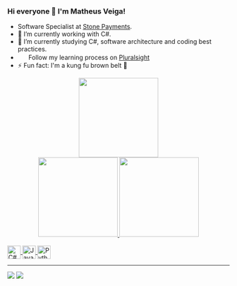 ### Hi everyone 👋 I'm Matheus Veiga!

- Software Specialist at [Stone Payments](https://www.linkedin.com/company/stone-co/).
- 🔭 I’m currently working with C#.
- 🌱 I’m currently studying C#, software architecture and coding best practices.
- &nbsp;<img height="16em" src="https://user-images.githubusercontent.com/23152024/171012451-868428bc-ce52-423f-8d67-2c9166e4a533.png"/> Follow my learning process on [Pluralsight](https://app.pluralsight.com/profile/matheus-veiga)
- ⚡ Fun fact: I'm a kung fu brown belt 🥋
  
<div align="center">
  <img height="180em" src="https://github-profile-trophy.vercel.app/?username=matsennin" />
</div>

<div align="center">
  <a href="https://github.com/matsennin">
  <img height="180em" src="https://github-readme-stats.vercel.app/api?username=matsennin&show_icons=true&theme=dracula&include_all_commits=true&count_private=true" />
  <img height="180em" src="https://github-readme-stats.vercel.app/api/top-langs/?username=matsennin&layout=compact&langs_count=20&theme=dracula&hide=batchfile" />
</div>

<div style="display: inline_block"><br>
  <img align="center" alt="C#" height="30" src="https://user-images.githubusercontent.com/23152024/171009241-d4ad10c6-fc61-4fde-88b6-1f2672bee8a4.png" />
  <img align="center" alt="JavaScript" height="30" src="https://cdn.jsdelivr.net/gh/devicons/devicon/icons/javascript/javascript-original.svg" />
  <img align="center" alt="Python" height="30" src="https://user-images.githubusercontent.com/23152024/171010928-6404e3b9-f4df-48e8-b8af-dc9febd9007c.png" />
</div>

<hr />
  
<a href = "cavalcante.matheusveiga@gmail.com"><img src="https://img.shields.io/badge/-Gmail-%23333?style=for-the-badge&logo=gmail&logoColor=white" target="_blank"></a>
<a href="https://www.linkedin.com/in/matheus-cavalcante-veiga-b1b5258b" target="_blank"><img src="https://img.shields.io/badge/-LinkedIn-%230077B5?style=for-the-badge&logo=linkedin&logoColor=white" target="_blank"></a> 


<!--
**matsennin/matsennin** is a ✨ _special_ ✨ repository because its `README.md` (this file) appears on your GitHub profile.

Here are some ideas to get you started:

- 🔭 I’m currently working on ...
- 🌱 I’m currently learning ...
- 👯 I’m looking to collaborate on ...
- 🤔 I’m looking for help with ...
- 💬 Ask me about ...
- 📫 How to reach me: ...
- 😄 Pronouns: ...
- ⚡ Fun fact: ...
-->
